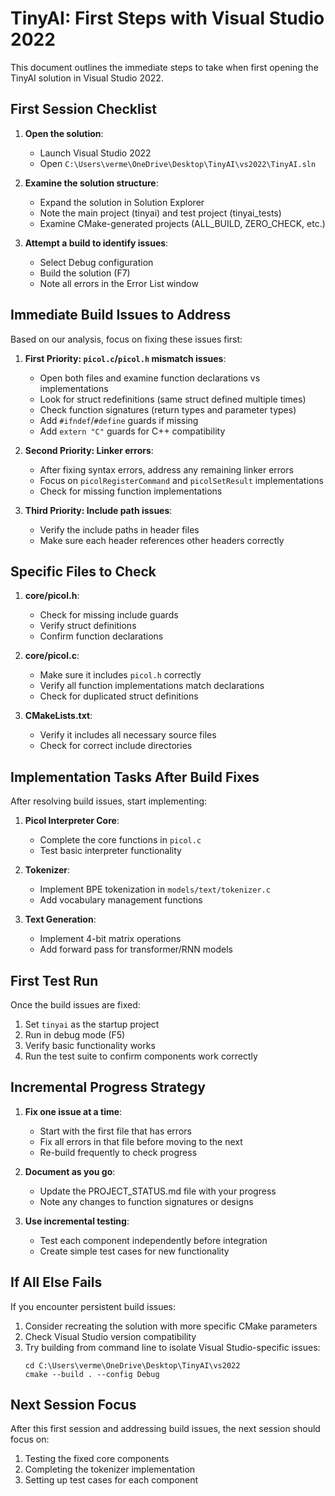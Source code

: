 # TinyAI: First Steps with Visual Studio 2022

This document outlines the immediate steps to take when first opening the TinyAI solution in Visual Studio 2022.

## First Session Checklist

1. **Open the solution**:
   - Launch Visual Studio 2022
   - Open `C:\Users\verme\OneDrive\Desktop\TinyAI\vs2022\TinyAI.sln`

2. **Examine the solution structure**:
   - Expand the solution in Solution Explorer
   - Note the main project (tinyai) and test project (tinyai_tests)
   - Examine CMake-generated projects (ALL_BUILD, ZERO_CHECK, etc.)

3. **Attempt a build to identify issues**:
   - Select Debug configuration
   - Build the solution (F7)
   - Note all errors in the Error List window

## Immediate Build Issues to Address

Based on our analysis, focus on fixing these issues first:

1. **First Priority: `picol.c`/`picol.h` mismatch issues**:
   - Open both files and examine function declarations vs implementations
   - Look for struct redefinitions (same struct defined multiple times)
   - Check function signatures (return types and parameter types)
   - Add `#ifndef`/`#define` guards if missing
   - Add `extern "C"` guards for C++ compatibility

2. **Second Priority: Linker errors**:
   - After fixing syntax errors, address any remaining linker errors
   - Focus on `picolRegisterCommand` and `picolSetResult` implementations
   - Check for missing function implementations

3. **Third Priority: Include path issues**:
   - Verify the include paths in header files
   - Make sure each header references other headers correctly

## Specific Files to Check

1. **core/picol.h**:
   - Check for missing include guards
   - Verify struct definitions
   - Confirm function declarations

2. **core/picol.c**:
   - Make sure it includes `picol.h` correctly
   - Verify all function implementations match declarations
   - Check for duplicated struct definitions

3. **CMakeLists.txt**:
   - Verify it includes all necessary source files
   - Check for correct include directories

## Implementation Tasks After Build Fixes

After resolving build issues, start implementing:

1. **Picol Interpreter Core**:
   - Complete the core functions in `picol.c`
   - Test basic interpreter functionality

2. **Tokenizer**:
   - Implement BPE tokenization in `models/text/tokenizer.c`
   - Add vocabulary management functions

3. **Text Generation**:
   - Implement 4-bit matrix operations
   - Add forward pass for transformer/RNN models

## First Test Run

Once the build issues are fixed:

1. Set `tinyai` as the startup project
2. Run in debug mode (F5)
3. Verify basic functionality works
4. Run the test suite to confirm components work correctly

## Incremental Progress Strategy

1. **Fix one issue at a time**:
   - Start with the first file that has errors
   - Fix all errors in that file before moving to the next
   - Re-build frequently to check progress

2. **Document as you go**:
   - Update the PROJECT_STATUS.md file with your progress
   - Note any changes to function signatures or designs

3. **Use incremental testing**:
   - Test each component independently before integration
   - Create simple test cases for new functionality

## If All Else Fails

If you encounter persistent build issues:

1. Consider recreating the solution with more specific CMake parameters
2. Check Visual Studio version compatibility
3. Try building from command line to isolate Visual Studio-specific issues:
   ```
   cd C:\Users\verme\OneDrive\Desktop\TinyAI\vs2022
   cmake --build . --config Debug
   ```

## Next Session Focus

After this first session and addressing build issues, the next session should focus on:

1. Testing the fixed core components
2. Completing the tokenizer implementation
3. Setting up test cases for each component
